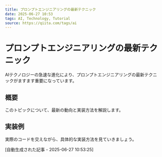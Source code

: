```yaml
---
title: プロンプトエンジニアリングの最新テクニック
date: 2025-06-27 10:53
tags: AI, Technology, Tutorial
source: https://qiita.com/tags/ai
---
```


# プロンプトエンジニアリングの最新テクニック

AIテクノロジーの急速な進化により、プロンプトエンジニアリングの最新テクニックがますます重要になっています。

## 概要

このトピックについて、最新の動向と実装方法を解説します。

## 実装例

実際のコードを交えながら、具体的な実装方法を見ていきましょう。

[自動生成された記事 - 2025-06-27 10:53:25]
